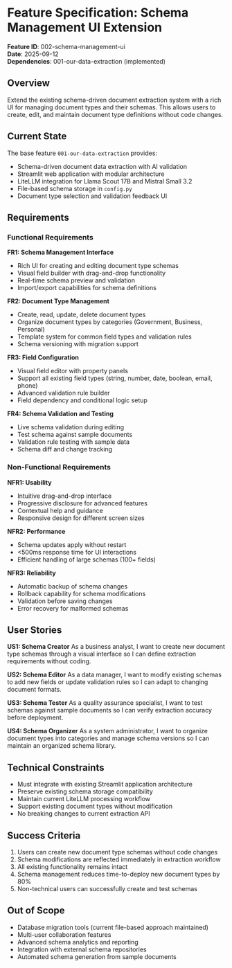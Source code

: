 # Feature Specification: Schema Management UI Extension

**Feature ID**: 002-schema-management-ui  
**Date**: 2025-09-12  
**Dependencies**: 001-our-data-extraction (implemented)

## Overview

Extend the existing schema-driven document extraction system with a rich UI for managing document types and their schemas. This allows users to create, edit, and maintain document type definitions without code changes.

## Current State

The base feature `001-our-data-extraction` provides:
- Schema-driven document data extraction with AI validation
- Streamlit web application with modular architecture
- LiteLLM integration for Llama Scout 17B and Mistral Small 3.2
- File-based schema storage in `config.py`
- Document type selection and validation feedback UI

## Requirements

### Functional Requirements

**FR1: Schema Management Interface**
- Rich UI for creating and editing document type schemas
- Visual field builder with drag-and-drop functionality  
- Real-time schema preview and validation
- Import/export capabilities for schema definitions

**FR2: Document Type Management**
- Create, read, update, delete document types
- Organize document types by categories (Government, Business, Personal)
- Template system for common field types and validation rules
- Schema versioning with migration support

**FR3: Field Configuration**
- Visual field editor with property panels
- Support all existing field types (string, number, date, boolean, email, phone)
- Advanced validation rule builder
- Field dependency and conditional logic setup

**FR4: Schema Validation and Testing**
- Live schema validation during editing
- Test schema against sample documents
- Validation rule testing with sample data
- Schema diff and change tracking

### Non-Functional Requirements

**NFR1: Usability**
- Intuitive drag-and-drop interface
- Progressive disclosure for advanced features
- Contextual help and guidance
- Responsive design for different screen sizes

**NFR2: Performance**  
- Schema updates apply without restart
- <500ms response time for UI interactions
- Efficient handling of large schemas (100+ fields)

**NFR3: Reliability**
- Automatic backup of schema changes
- Rollback capability for schema modifications
- Validation before saving changes
- Error recovery for malformed schemas

## User Stories

**US1: Schema Creator**
As a business analyst, I want to create new document type schemas through a visual interface so I can define extraction requirements without coding.

**US2: Schema Editor** 
As a data manager, I want to modify existing schemas to add new fields or update validation rules so I can adapt to changing document formats.

**US3: Schema Tester**
As a quality assurance specialist, I want to test schemas against sample documents so I can verify extraction accuracy before deployment.

**US4: Schema Organizer**
As a system administrator, I want to organize document types into categories and manage schema versions so I can maintain an organized schema library.

## Technical Constraints

- Must integrate with existing Streamlit application architecture
- Preserve existing schema storage compatibility
- Maintain current LiteLLM processing workflow
- Support existing document types without modification
- No breaking changes to current extraction API

## Success Criteria

1. Users can create new document type schemas without code changes
2. Schema modifications are reflected immediately in extraction workflow  
3. All existing functionality remains intact
4. Schema management reduces time-to-deploy new document types by 80%
5. Non-technical users can successfully create and test schemas

## Out of Scope

- Database migration tools (current file-based approach maintained)
- Multi-user collaboration features
- Advanced schema analytics and reporting
- Integration with external schema repositories
- Automated schema generation from sample documents